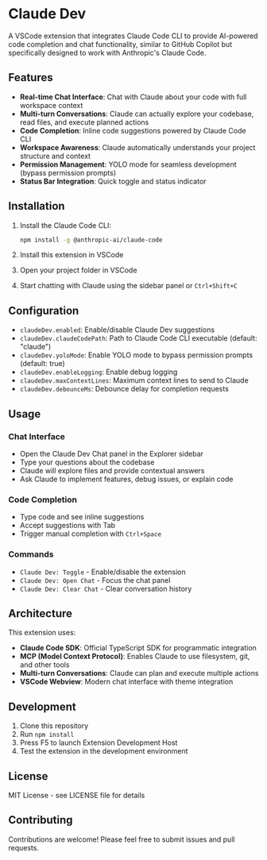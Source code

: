 # Claude Dev

A VSCode extension that integrates Claude Code CLI to provide AI-powered code completion and chat functionality, similar to GitHub Copilot but specifically designed to work with Anthropic's Claude Code.

## Features

- **Real-time Chat Interface**: Chat with Claude about your code with full workspace context
- **Multi-turn Conversations**: Claude can actually explore your codebase, read files, and execute planned actions  
- **Code Completion**: Inline code suggestions powered by Claude Code CLI
- **Workspace Awareness**: Claude automatically understands your project structure and context
- **Permission Management**: YOLO mode for seamless development (bypass permission prompts)
- **Status Bar Integration**: Quick toggle and status indicator

## Installation

1. Install the Claude Code CLI:
   ```bash
   npm install -g @anthropic-ai/claude-code
   ```

2. Install this extension in VSCode

3. Open your project folder in VSCode

4. Start chatting with Claude using the sidebar panel or `Ctrl+Shift+C`

## Configuration

- `claudeDev.enabled`: Enable/disable Claude Dev suggestions
- `claudeDev.claudeCodePath`: Path to Claude Code CLI executable (default: "claude")
- `claudeDev.yoloMode`: Enable YOLO mode to bypass permission prompts (default: true)
- `claudeDev.enableLogging`: Enable debug logging
- `claudeDev.maxContextLines`: Maximum context lines to send to Claude
- `claudeDev.debounceMs`: Debounce delay for completion requests

## Usage

### Chat Interface
- Open the Claude Dev Chat panel in the Explorer sidebar
- Type your questions about the codebase
- Claude will explore files and provide contextual answers
- Ask Claude to implement features, debug issues, or explain code

### Code Completion
- Type code and see inline suggestions
- Accept suggestions with Tab
- Trigger manual completion with `Ctrl+Space`

### Commands
- `Claude Dev: Toggle` - Enable/disable the extension
- `Claude Dev: Open Chat` - Focus the chat panel
- `Claude Dev: Clear Chat` - Clear conversation history

## Architecture

This extension uses:
- **Claude Code SDK**: Official TypeScript SDK for programmatic integration
- **MCP (Model Context Protocol)**: Enables Claude to use filesystem, git, and other tools
- **Multi-turn Conversations**: Claude can plan and execute multiple actions
- **VSCode Webview**: Modern chat interface with theme integration

## Development

1. Clone this repository
2. Run `npm install`
3. Press F5 to launch Extension Development Host
4. Test the extension in the development environment

## License

MIT License - see LICENSE file for details

## Contributing

Contributions are welcome! Please feel free to submit issues and pull requests.